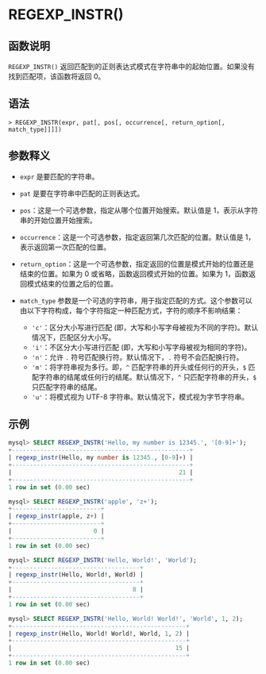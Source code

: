 # **REGEXP_INSTR()**

## **函数说明**

`REGEXP_INSTR()` 返回匹配到的正则表达式模式在字符串中的起始位置。如果没有找到匹配项，该函数将返回 0。

## **语法**

```
> REGEXP_INSTR(expr, pat[, pos[, occurrence[, return_option[, match_type]]]])
```

## 参数释义

- `expr` 是要匹配的字符串。

- `pat` 是要在字符串中匹配的正则表达式。

- `pos`：这是一个可选参数，指定从哪个位置开始搜索。默认值是 1，表示从字符串的开始位置开始搜索。

- `occurrence`：这是一个可选参数，指定返回第几次匹配的位置。默认值是 1，表示返回第一次匹配的位置。

- `return_option`：这是一个可选参数，指定返回的位置是模式开始的位置还是结束的位置。如果为 0 或省略，函数返回模式开始的位置。如果为 1，函数返回模式结束的位置之后的位置。

- `match_type` 参数是一个可选的字符串，用于指定匹配的方式。这个参数可以由以下字符构成，每个字符指定一种匹配方式，字符的顺序不影响结果：

  - `'c'`：区分大小写进行匹配 (即，大写和小写字母被视为不同的字符)。默认情况下，匹配区分大小写。
  - `'i'`：不区分大小写进行匹配 (即，大写和小写字母被视为相同的字符)。
  - `'n'`：允许 `.` 符号匹配换行符。默认情况下，`.` 符号不会匹配换行符。
  - `'m'`：将字符串视为多行。即，`^` 匹配字符串的开头或任何行的开头，`$` 匹配字符串的结尾或任何行的结尾。默认情况下，`^` 只匹配字符串的开头，`$` 只匹配字符串的结尾。
  - `'u'`：将模式视为 UTF-8 字符串。默认情况下，模式视为字节字符串。

## **示例**

```SQL
mysql> SELECT REGEXP_INSTR('Hello, my number is 12345.', '[0-9]+');
+--------------------------------------------------+
| regexp_instr(Hello, my number is 12345., [0-9]+) |
+--------------------------------------------------+
|                                               21 |
+--------------------------------------------------+
1 row in set (0.00 sec)

mysql> SELECT REGEXP_INSTR('apple', 'z+');
+-------------------------+
| regexp_instr(apple, z+) |
+-------------------------+
|                       0 |
+-------------------------+
1 row in set (0.00 sec)

mysql> SELECT REGEXP_INSTR('Hello, World!', 'World');
+------------------------------------+
| regexp_instr(Hello, World!, World) |
+------------------------------------+
|                                  8 |
+------------------------------------+
1 row in set (0.00 sec)

mysql> SELECT REGEXP_INSTR('Hello, World! World!', 'World', 1, 2);
+-------------------------------------------------+
| regexp_instr(Hello, World! World!, World, 1, 2) |
+-------------------------------------------------+
|                                              15 |
+-------------------------------------------------+
1 row in set (0.00 sec)
```
